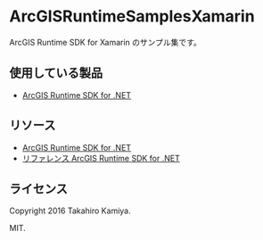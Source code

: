 # ArcGISRuntimeSamplesXamarin
ArcGIS Runtime SDK for Xamarin のサンプル集です。

## 使用している製品
* [ArcGIS Runtime SDK for .NET](https://developers.arcgis.com/net/)

## リソース
* [ArcGIS Runtime SDK for .NET](https://developers.arcgis.com/net/)
* [リファレンス ArcGIS Runtime SDK for .NET](<https://developers.arcgis.com/net/latest/api-reference/>)

## ライセンス
Copyright 2016 Takahiro Kamiya.

MIT.
